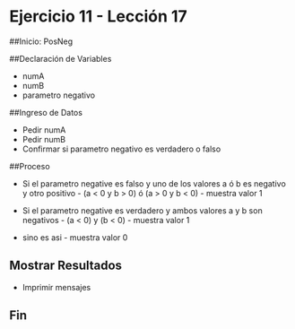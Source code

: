 # Ejercicio 11 - Lección 17

##Inicio: PosNeg

##Declaración de Variables

- numA
- numB
- parametro negativo

##Ingreso de Datos

- Pedir numA
- Pedir numB
- Confirmar si parametro negativo es verdadero o falso

##Proceso

- Si el parametro negative es falso y uno de los valores a ó b es negativo y otro positivo
			- (a < 0 y b > 0) ó (a > 0 y b < 0)
       					- muestra valor 1

- Si el parametro negative es verdadero y ambos valores a y b son negativos
    		- (a < 0) y (b < 0)
        				- muestra valor 1

- sino es asi
    		- muestra valor 0

## Mostrar Resultados

- Imprimir mensajes

## Fin